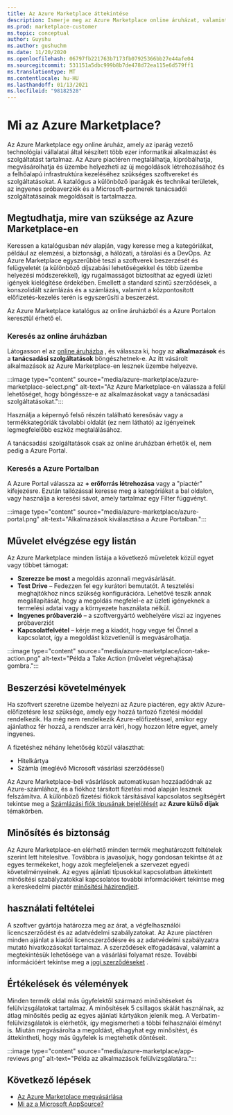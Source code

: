 ```yaml
---
title: Az Azure Marketplace áttekintése
description: Ismerje meg az Azure Marketplace online áruházat, valamint a szoftverek és megoldások megtalálásának és kipróbálásának módját.
ms.prod: marketplace-customer
ms.topic: conceptual
author: Guyshu
ms.author: gushuchm
ms.date: 11/20/2020
ms.openlocfilehash: 06797fb221763b7173fb07925366bb27e44afe04
ms.sourcegitcommit: 531151a5dbc999b8b7de478d72ea115e6d579ff1
ms.translationtype: MT
ms.contentlocale: hu-HU
ms.lasthandoff: 01/13/2021
ms.locfileid: "98182528"
---
```

# <a name="what-is-azure-marketplace"></a>Mi az Azure Marketplace?

Az Azure Marketplace egy online áruház, amely az iparág vezető technológiai vállalatai által készített több ezer informatikai alkalmazást és szolgáltatást tartalmaz. Az Azure piactéren megtalálhatja, kipróbálhatja, megvásárolhatja és üzembe helyezheti az új megoldások létrehozásához és a felhőalapú infrastruktúra kezeléséhez szükséges szoftvereket és szolgáltatásokat. A katalógus a különböző iparágak és technikai területek, az ingyenes próbaverziók és a Microsoft-partnerek tanácsadói szolgáltatásainak megoldásait is tartalmazza.

## <a name="find-what-you-need-in-azure-marketplace"></a>Megtudhatja, mire van szüksége az Azure Marketplace-en

Keressen a katalógusban név alapján, vagy keresse meg a kategóriákat, például az elemzési, a biztonsági, a hálózati, a tárolási és a DevOps. Az Azure Marketplace egyszerűbbé teszi a szoftverek beszerzését és felügyeletét (a különböző díjszabási lehetőségekkel és több üzembe helyezési módszerekkel), így rugalmasságot biztosíthat az egyedi üzleti igények kielégítése érdekében. Emellett a standard szintű szerződések, a konszolidált számlázás és a számlázás, valamint a központosított előfizetés-kezelés terén is egyszerűsíti a beszerzést.

Az Azure Marketplace katalógus az online áruházból és a Azure Portalon keresztül érhető el.  

### <a name="search-the-online-store"></a>Keresés az online áruházban

Látogasson el az [online áruházba](https://azuremarketplace.microsoft.com/) , és válassza ki, hogy az **alkalmazások** és a **tanácsadási szolgáltatások** böngészhetnek-e. Az itt vásárolt alkalmazások az Azure Marketplace-en lesznek üzembe helyezve.

:::image type="content" source="media/azure-marketplace/azure-marketplace-select.png" alt-text="Az Azure Marketplace-en válassza a felül lehetőséget, hogy böngéssze-e az alkalmazásokat vagy a tanácsadási szolgáltatásokat.":::

Használja a képernyő felső részén található keresősáv vagy a termékkategóriák távolabbi oldalát (ez nem látható) az igényeinek legmegfelelőbb eszköz megtalálásához.

A tanácsadási szolgáltatások csak az online áruházban érhetők el, nem pedig a Azure Portal.

### <a name="search-in-the-azure-portal"></a>Keresés a Azure Portalban

A Azure Portal válassza az **+ erőforrás létrehozása** vagy a "piactér" kifejezésre. Ezután tallózással keresse meg a kategóriákat a bal oldalon, vagy használja a keresési sávot, amely tartalmaz egy Filter függvényt.

:::image type="content" source="media/azure-marketplace/azure-portal.png" alt-text="Alkalmazások kiválasztása a Azure Portalban.":::

## <a name="take-action-on-a-listing"></a>Művelet elvégzése egy listán

Az Azure Marketplace minden listája a következő műveletek közül egyet vagy többet támogat:

- **Szerezze be most** a megoldás azonnali megvásárlását.
- **Test Drive** – Fedezzen fel egy kurátori bemutatót. A tesztelési meghajtókhoz nincs szükség konfigurációra. Lehetővé teszik annak megállapítását, hogy a megoldás megfelel-e az üzleti igényeknek a termelési adatai vagy a környezete használata nélkül.
- **Ingyenes próbaverzió** – a szoftvergyártó webhelyére viszi az ingyenes próbaverziót
- **Kapcsolatfelvétel** – kérje meg a kiadót, hogy vegye fel Önnel a kapcsolatot, így a megoldást közvetlenül is megvásárolhatja.

:::image type="content" source="media/azure-marketplace/icon-take-action.png" alt-text="Példa a Take Action (művelet végrehajtása) gombra.":::

## <a name="purchasing-requirements"></a>Beszerzési követelmények

Ha szoftvert szeretne üzembe helyezni az Azure piactéren, egy aktív Azure-előfizetésre lesz szüksége, amely egy hozzá tartozó fizetési móddal rendelkezik. Ha még nem rendelkezik Azure-előfizetéssel, amikor egy ajánlathoz fér hozzá, a rendszer arra kéri, hogy hozzon létre egyet, amely ingyenes.

A fizetéshez néhány lehetőség közül választhat:  

- Hitelkártya
- Számla (meglévő Microsoft vásárlási szerződéssel)

Az Azure Marketplace-beli vásárlások automatikusan hozzáadódnak az Azure-számlához, és a fiókhoz társított fizetési mód alapján lesznek felszámítva. A különböző fizetési fiókok társításával kapcsolatos segítségért tekintse meg a [Számlázási fiók típusának bejelölését](/azure/cost-management-billing/understand/understand-azure-marketplace-charges#check-billing-account-type) az **Azure külső díjak** témakörben.

## <a name="certification-and-security"></a>Minősítés és biztonság

Az Azure Marketplace-en elérhető minden termék meghatározott feltételek szerint lett hitelesítve. Továbbra is javasoljuk, hogy gondosan tekintse át az egyes termékeket, hogy azok megfeleljenek a szervezet egyedi követelményeinek. Az egyes ajánlati típusokkal kapcsolatban áttekintett minősítési szabályzatokkal kapcsolatos további információkért tekintse meg a kereskedelmi piactér [minősítési házirendjeit](/legal/marketplace/certification-policies).

## <a name="terms-and-conditions"></a>használati feltételei

A szoftver gyártója határozza meg az árat, a végfelhasználói licencszerződést és az adatvédelmi szabályzatokat. Az Azure piactéren minden ajánlat a kiadói licencszerződésre és az adatvédelmi szabályzatra mutató hivatkozásokat tartalmaz. A szerződések elfogadásával, valamint a megtekintésük lehetősége van a vásárlási folyamat része. További információért tekintse meg a [jogi szerződéseket](legal-contracts.md) .

## <a name="ratings-and-reviews"></a>Értékelések és vélemények

Minden termék oldal más ügyfelektől származó minősítéseket és felülvizsgálatokat tartalmaz. A minősítések 5 csillagos skálát használnak, az átlag minősítés pedig az egyes ajánlati kártyákon jelenik meg. A Verbatim-felülvizsgálatok is elérhetők, így megismerheti a többi felhasználói élményt is. Miután megvásárolta a megoldást, elhagyhat egy minősítést, és áttekintheti, hogy más ügyfelek is megtehetik döntéseit.

:::image type="content" source="media/azure-marketplace/app-reviews.png" alt-text="Példa az alkalmazások felülvizsgálatára.":::

## <a name="next-steps"></a>Következő lépések

- [Az Azure Marketplace megvásárlása](azure-purchasing-invoicing.md)
- [Mi az a Microsoft AppSource?](appsource-overview.md)